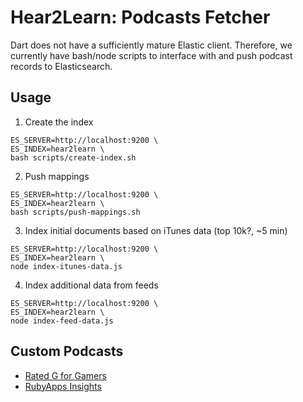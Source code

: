 # Hear2Learn: Podcasts Fetcher

Dart does not have a sufficiently mature Elastic client. Therefore,
we currently have bash/node scripts to interface with and push podcast
records to Elasticsearch.

## Usage

1. Create the index

```
ES_SERVER=http://localhost:9200 \
ES_INDEX=hear2learn \
bash scripts/create-index.sh
```

2. Push mappings

```
ES_SERVER=http://localhost:9200 \
ES_INDEX=hear2learn \
bash scripts/push-mappings.sh
```

3. Index initial documents based on iTunes data (top 10k?, ~5 min)

```
ES_SERVER=http://localhost:9200 \
ES_INDEX=hear2learn \
node index-itunes-data.js
```

4. Index additional data from feeds

```
ES_SERVER=http://localhost:9200 \
ES_INDEX=hear2learn \
node index-feed-data.js
```

## Custom Podcasts

* [Rated G for Gamers](http://ratedgforgamers.libsyn.com/rss)
* [RubyApps Insights](https://www.rubensteintech.com/feed-RubyApps-Insights.rss)

